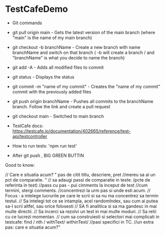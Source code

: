 # TestCafeDemo

- Git commands
 - git pull origin main - Gets the latest version of the main branch (where "main" is the name of my main branch)
 - git checkout -b branchName - Create a new branch with name branchName and switch on that branch ( -b will create a branch / and "branchName" is what you decide to name the branch)
 - git add -A - Adds all modified files to commit
 - git status - Displays the status
 - git commit -m "name of my commit" - Creates the "name of my commit" commit with the previously added files
 - git push origin branchName - Pushes all commits to the branchName branch. Follow the link and create a pull request
 - git checkout main - Switched to main branch

- TestCafe docs: https://testcafe.io/documentation/402665/reference/test-api/testcontroller

- How to run tests: 'npm run test'

- After git push , BIG GREEN BUTTIN 



Good to know:

// Care e situatia acum? " pas de citit titlu, descriere, pret
//mereu sa ai un pct de comparatie. "
// sa adaugi passi de comparatie in teste. (pcte de referinta in test)
//pass cu pas - pui cimments la inceput de test 
//cum termini, stergi comments. 
//concentrezi la urm pas si unde esti acum. 
// Focus : a intelege lucrurile pe care le scrii si sa nu ma concentrez sa termin testul.
// Sa intelegi tot ce se intampla, acel randomIndex, sau cum ai putea sa-l scrii altfel, sau orice folosesti
// SA fi analitica si sa ma gandesc in mai multe directii.
// Sa incerci sa rezolvi un test in mai multe moduri.
// Sa retii cu ce lucrezi momentan. 
// cum sa construiesti si selectori mai complicati in testcafe: find / nth / withText/ withinText/ 
//pasi specifici in TC. 
//un extra pas: care e situatia acum?"
